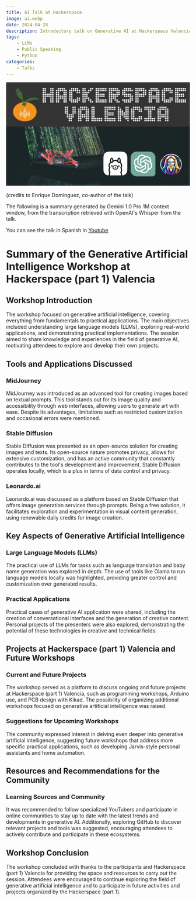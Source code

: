 ```yaml
--- 
title: AI Talk at Hackerspace
image: ai.webp
date: 2024-04-28
description: Introductory talk on Generative AI at Hackerspace Valencia
tags:
    - LLMs
    - Public Speaking
    - Python
categories:
    - Talks 
---
```



![AI](ai.webp "AI Talk")

(credits to Enrique Domínguez, co-author of the talk)

The following is a summary generated by Gemini 1.0 Pro 1M context window, from the transcription retrieved with OpenAI's Whisper from the talk.

You can see the talk in Spanish in [Youtube](https://www.youtube.com/watch?v=7SLHjoDxL8c)

# Summary of the Generative Artificial Intelligence Workshop at Hackerspace (part 1) Valencia

## Workshop Introduction
The workshop focused on generative artificial intelligence, covering everything from fundamentals to practical applications. The main objectives included understanding large language models (LLMs), exploring real-world applications, and demonstrating practical implementations. The session aimed to share knowledge and experiences in the field of generative AI, motivating attendees to explore and develop their own projects.

## Tools and Applications Discussed

### MidJourney
MidJourney was introduced as an advanced tool for creating images based on textual prompts. This tool stands out for its image quality and accessibility through web interfaces, allowing users to generate art with ease. Despite its advantages, limitations such as restricted customization and occasional errors were mentioned.

### Stable Diffusion
Stable Diffusion was presented as an open-source solution for creating images and texts. Its open-source nature promotes privacy, allows for extensive customization, and has an active community that constantly contributes to the tool's development and improvement. Stable Diffusion operates locally, which is a plus in terms of data control and privacy.

### Leonardo.ai
Leonardo.ai was discussed as a platform based on Stable Diffusion that offers image generation services through prompts. Being a free solution, it facilitates exploration and experimentation in visual content generation, using renewable daily credits for image creation.

## Key Aspects of Generative Artificial Intelligence

### Large Language Models (LLMs)
The practical use of LLMs for tasks such as language translation and baby name generation was explored in depth. The use of tools like Olama to run language models locally was highlighted, providing greater control and customization over generated results.

### Practical Applications
Practical cases of generative AI application were shared, including the creation of conversational interfaces and the generation of creative content. Personal projects of the presenters were also explored, demonstrating the potential of these technologies in creative and technical fields.

## Projects at Hackerspace (part 1) Valencia and Future Workshops

### Current and Future Projects
The workshop served as a platform to discuss ongoing and future projects at Hackerspace (part 1) Valencia, such as programming workshops, Arduino use, and PCB design with Kikad. The possibility of organizing additional workshops focused on generative artificial intelligence was raised.

### Suggestions for Upcoming Workshops
The community expressed interest in delving even deeper into generative artificial intelligence, suggesting future workshops that address more specific practical applications, such as developing Jarvis-style personal assistants and home automation.

## Resources and Recommendations for the Community

### Learning Sources and Community
It was recommended to follow specialized YouTubers and participate in online communities to stay up to date with the latest trends and developments in generative AI. Additionally, exploring GitHub to discover relevant projects and tools was suggested, encouraging attendees to actively contribute and participate in these ecosystems.

## Workshop Conclusion
The workshop concluded with thanks to the participants and Hackerspace (part 1) Valencia for providing the space and resources to carry out the session. Attendees were encouraged to continue exploring the field of generative artificial intelligence and to participate in future activities and projects organized by the Hackerspace (part 1).
